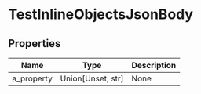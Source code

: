 # TestInlineObjectsJsonBody


## Properties
Name | Type | Description
------------ | ------------- | -------------
a_property | Union[Unset, str] | None

